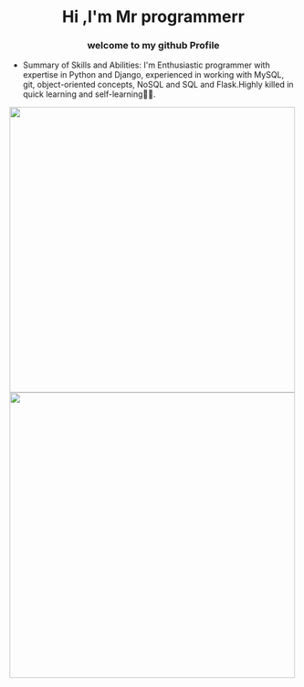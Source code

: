 <h1 align="center">Hi ,I'm Mr programmerr</h1>
<h3 align="center">welcome to my github Profile</h3>


- Summary of Skills and Abilities:
  I'm Enthusiastic programmer with expertise in Python and Django,
   experienced in working with MySQL,
   git, object-oriented concepts,
  NoSQL and SQL and Flask.Highly killed in quick learning and self-learning😮‍💨.


<img width="500px" align="left" src="https://wakatime.com/share/@499a1389-1e5c-4311-ad6a-5469d29d9893/abb80871-52e4-4909-9b9a-2c821d5d5b42.svg" />
<img width="500px" align="left" src="https://wakatime.com/share/@499a1389-1e5c-4311-ad6a-5469d29d9893/ae7f1225-939a-4f51-ae8e-672d3b8392a5.svg" />
